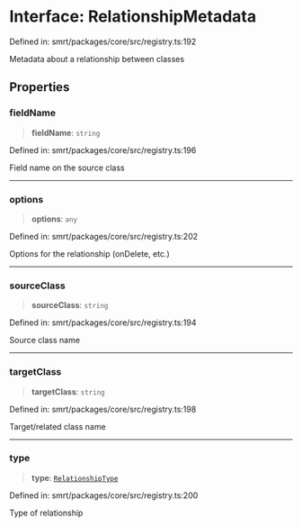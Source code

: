 # Interface: RelationshipMetadata

Defined in: smrt/packages/core/src/registry.ts:192

Metadata about a relationship between classes

## Properties

### fieldName

> **fieldName**: `string`

Defined in: smrt/packages/core/src/registry.ts:196

Field name on the source class

***

### options

> **options**: `any`

Defined in: smrt/packages/core/src/registry.ts:202

Options for the relationship (onDelete, etc.)

***

### sourceClass

> **sourceClass**: `string`

Defined in: smrt/packages/core/src/registry.ts:194

Source class name

***

### targetClass

> **targetClass**: `string`

Defined in: smrt/packages/core/src/registry.ts:198

Target/related class name

***

### type

> **type**: [`RelationshipType`](../type-aliases/RelationshipType.md)

Defined in: smrt/packages/core/src/registry.ts:200

Type of relationship
